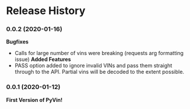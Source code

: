# Release History

### 0.0.2 (2020-01-16)
**Bugfixes**
- Calls for large number of vins were breaking (requests arg formatting issue)
**Added Features**
- PASS option added to ignore invalid VINs and pass them straight through to the API.  Partial vins will be decoded to the extent possible.

### 0.0.1 (2020-01-12)
**First Version of PyVin!**
